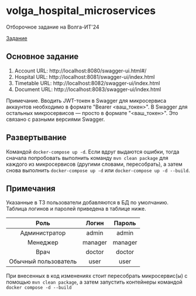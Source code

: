 # volga_hospital_microservices

Отборочное задание на Волга-ИТ'24

[Задание](task.pdf)

## Основное задание
1) Account URL: http://localhost:8080/swagger-ui.html#/
2) Hospital URL: http://localhost:8081/swagger-ui/index.html
3) Timetable URL: http://localhost:8082/swagger-ui/index.html
4) Document URL: http://localhost:8083/swagger-ui/index.html

Примечание. Вводить JWT-токен в Swagger для микросервиса аккаунтов необходимо в формате "Bearer <ваш_токен>". 
В Swagger для остальных микросервисов — просто в формате "<ваш_токен>". Это связано с разными версиями Swagger.

## Развертывание
Командой `docker-compose up -d`. 
Если вдруг выдаются ошибки, тогда сначала попробовать выполнить команду `mvn clean package` 
для каждого из микросервисов (другими словами, пересобрать), а затем снова выполнить `docker-compose up -d` или `docker-compose up -d --build`.

## Примечания

Указанные в ТЗ пользователи добавляются в БД по умолчанию. Таблица логинов и паролей приведена в таблице ниже.

|         Роль         |  Логин  | Пароль  |
|:--------------------:|:-------:|:-------:|
|    Администратор     |  admin  |  admin  |
|       Менеджер       | manager | manager |
|         Врач         | doctor  | doctor  |
| Обычный пользователь |  user   |  user   |

При внесенных в код изменениях стоит пересобрать микросервис(ы) с помощью `mvn clean package`, 
а затем запустить контейнеры командой `docker compose -d --build` 
